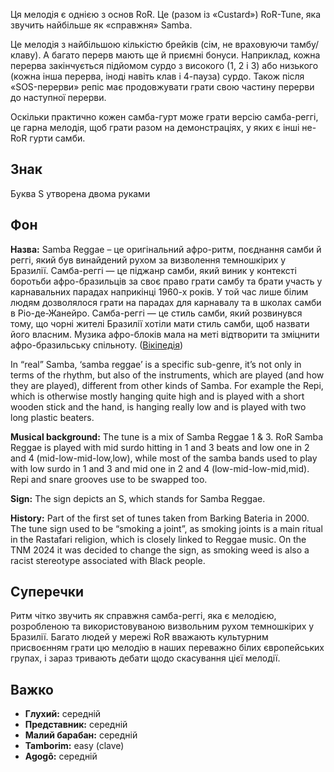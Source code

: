 Ця мелодія є однією з основ RoR. Це (разом із «Custard») RoR-Tune, яка звучить
найбільше як «справжня» Samba.

Це мелодія з найбільшою кількістю брейків (сім, не враховуючи тамбу/клаву). А
багато перерв мають ще й приємні бонуси. Наприклад, кожна перерва закінчується
підйомом сурдо з високого (1, 2 і 3) або низького (кожна інша перерва, іноді
навіть клав і 4-пауза) сурдо. Також після «SOS-перерви» репіс має продовжувати
грати свою частину перерви до наступної перерви.

Оскільки практично кожен самба-гурт може грати версію самба-реггі, це гарна
мелодія, щоб грати разом на демонстраціях, у яких є інші не-RoR гурти самби.

## Знак

Буква S утворена двома руками

## Фон

**Назва:** Samba Reggae – це оригінальний афро-ритм, поєднання самби й реггі,
який був винайдений рухом за визволення темношкірих у Бразилії. Самба-реггі — це
піджанр самби, який виник у контексті боротьби афро-бразильців за своє право
грати самбу та брати участь у карнавальних парадах наприкінці 1960-х років. У
той час лише білим людям дозволялося грати на парадах для карнавалу та в школах
самби в Ріо-де-Жанейро. Самба-реггі — це стиль самби, який розвинувся тому, що
чорні жителі Бразилії хотіли мати стиль самби, щоб назвати його власним. Музика
афро-блоків мала на меті відтворити та зміцнити афро-бразильську спільноту.
([Вікіпедія](https://en.wikipedia.org/wiki/Samba_reggae))

In “real” Samba, ‘samba reggae’ is a specific sub-genre, it’s not only in terms
of the rhythm, but also of the instruments, which are played (and how they are
played), different from other kinds of Samba. For example the Repi, which is
otherwise mostly hanging quite high and is played with a short wooden stick and
the hand, is hanging really low and is played with two long plastic beaters.

**Musical background:** The tune is a mix of Samba Reggae 1 & 3. RoR Samba
Reggae is played with mid surdo hitting in 1 and 3 beats and low one in 2 and 4
(mid-low-mid-low,low), while most of the samba bands used to play with low surdo
in 1 and 3 and mid one in 2 and 4 (low-mid-low-mid,mid). Repi and snare grooves
use to be swapped too.

**Sign:** The sign depicts an S, which stands for Samba Reggae.

**History:** Part of the first set of tunes taken from Barking Bateria in 2000.
The tune sign used to be “smoking a joint”, as smoking joints is a main ritual
in the Rastafari religion, which is closely linked to Reggae music. On the TNM
2024 it was decided to change the sign, as smoking weed is also a racist
stereotype associated with Black people.

## Суперечки

Ритм чітко звучить як справжня самба-реггі, яка є мелодією, розробленою та
використовуваною визвольним рухом темношкірих у Бразилії. Багато людей у мережі
RoR вважають культурним присвоєнням грати цю мелодію в наших переважно білих
європейських групах, і зараз тривають дебати щодо скасування цієї мелодії.

## Важко

* **Глухий:** середній
* **Представник:** середній
* **Малий барабан:** середній
* **Tamborim:** easy (clave)
* **Agogô:** середній

